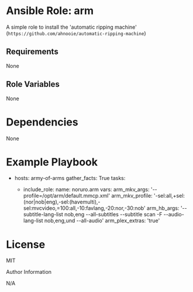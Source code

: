 # Ansible Role: arm

A simple role to install the 'automatic ripping machine' (`https://github.com/ahnooie/automatic-ripping-machine`)

## Requirements

None

## Role Variables

None

# Dependencies

None

# Example Playbook

  - hosts: army-of-arms
    gather_facts: True
    tasks:

    - include_role:
        name: noruro.arm
      vars:
        arm_mkv_args: '--profile=/opt/arm/default.mmcp.xml'
        arm_mkv_profile: '-sel:all,+sel:(nor|nob|eng),-sel:(havemulti),-sel:mvcvideo,=100:all,-10:favlang,-20:nor,-30:nob'
        arm_hb_args: '--subtitle-lang-list nob,eng --all-subtitles --subtitle scan -F --audio-lang-list nob,eng,und --all-audio'
        arm_plex_extras: 'true'

# License

MIT

Author Information

N/A

